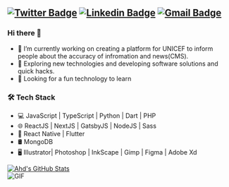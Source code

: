 [![Twitter Badge](https://img.shields.io/badge/-Ahd_Hani-1ca0f1?style=flat-square&logo=twitter&logoColor=white&link=https://twitter.com/AhdHani_js)](https://twitter.com/AhdHani_js)  [![Linkedin Badge](https://img.shields.io/badge/-Ahd_Hani-blue?style=flat-square&logo=Linkedin&logoColor=white&link=https://www.linkedin.com/in/ahdradwan//)](https://www.linkedin.com/in/ahdradwan/) [![Gmail Badge](https://img.shields.io/badge/-ahdhani0@gmail.com-c14438?style=flat-square&logo=Gmail&logoColor=white&link=mailto:ahdhani0@gmail.com)](mailto:ahdhani0@gmail.com)
---------------------------------------------------------------------------------------------------------------------------------------------------------------------------------

### Hi there 👋

- 🔭 I’m currently working on creating a platform for UNICEF to inform people about the accuracy of infromation and news(CMS).
- 🤔 Exploring new technologies and developing software solutions and quick hacks.
- 🔧 Looking for a fun technology to learn

<h3>🛠 Tech Stack</h3>

- 💻 JavaScript | TypeScript | Python | Dart | PHP
- 🌐 ReactJS | NextJS | GatsbyJS | NodeJS | Sass
- 📱 React Native | Flutter
- 🛢 MongoDB
- 🖥 Illustrator| Photoshop | InkScape | Gimp | Figma | Adobe Xd



[![Ahd's GitHub Stats](https://github-readme-stats.vercel.app/api?username=Zeus3hd&show_icons=true)](https://github.com/Zeus3hd)
<br/>
<img align="center" alt="GIF" src="https://media.giphy.com/media/13HgwGsXF0aiGY/giphy.gif" />
